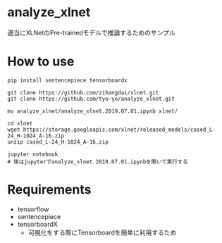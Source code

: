 # analyze_xlnet
適当にXLNetのPre-trainedモデルで推論するためのサンプル

# How to use

```shell
pip install sentencepiece tensorboardx

git clone https://github.com/zihangdai/xlnet.git
git clone https://github.com/tyo-yo/analyze_xlnet.git

mv analyze_xlnet/analyze_xlnet.2019.07.01.ipynb xlnet/

cd xlnet
wget https://storage.googleapis.com/xlnet/released_models/cased_L-24_H-1024_A-16.zip
unzip cased_L-24_H-1024_A-16.zip

jupyter notebook
# 後はjupyterでanalyze_xlnet.2019.07.01.ipynbを開いて実行する
```



# Requirements

* tensorflow
* sentencepiece
* tensorboardX
  * 可視化をする際にTensorboardを簡単に利用するため